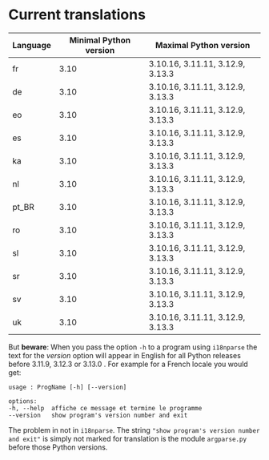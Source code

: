 # Current translations


| Language | Minimal Python version | Maximal Python version           |
|----------|------------------------|----------------------------------|
| fr       | 3.10                   | 3.10.16, 3.11.11, 3.12.9, 3.13.3 |
| de       | 3.10                   | 3.10.16, 3.11.11, 3.12.9, 3.13.3 |
| eo       | 3.10                   | 3.10.16, 3.11.11, 3.12.9, 3.13.3 |
| es       | 3.10                   | 3.10.16, 3.11.11, 3.12.9, 3.13.3 |
| ka       | 3.10                   | 3.10.16, 3.11.11, 3.12.9, 3.13.3 |
| nl       | 3.10                   | 3.10.16, 3.11.11, 3.12.9, 3.13.3 |
| pt_BR    | 3.10                   | 3.10.16, 3.11.11, 3.12.9, 3.13.3 |
| ro       | 3.10                   | 3.10.16, 3.11.11, 3.12.9, 3.13.3 |
| sl       | 3.10                   | 3.10.16, 3.11.11, 3.12.9, 3.13.3 |
| sr       | 3.10                   | 3.10.16, 3.11.11, 3.12.9, 3.13.3 |
| sv       | 3.10                   | 3.10.16, 3.11.11, 3.12.9, 3.13.3 |
| uk       | 3.10                   | 3.10.16, 3.11.11, 3.12.9, 3.13.3 |

But **beware**:
When you pass the option `-h` to a program using `i18nparse` the text for
the *version* option will appear in English for all Python releases before 3.11.9,
3.12.3 or 3.13.0 . For example for a French locale you would get:

```
usage : ProgName [-h] [--version]

options:
-h, --help  affiche ce message et termine le programme
--version   show program's version number and exit
```

The problem in not in `i18nparse`. The string
`"show program's version number and exit"` is simply not marked for
translation is the module `argparse.py` before those Python versions.


